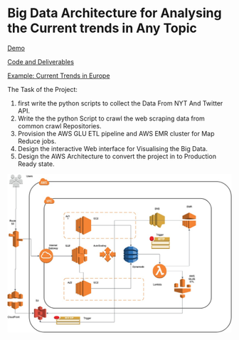 # Big Data Architecture for Analysing the Current trends in Any Topic

[Demo](https://buffalo.box.com/s/18efirpi6smecup0rt2a3ulndsl0qxzt)

[Code and Deliverables](https://drive.google.com/file/d/1nukTHkDrYWD6-Zx-FgJg9EER7pu5HbmQ/view?usp=sharing)

[Example: Current Trends in Europe](https://s3.amazonaws.com/bigdatavisualisationeurope/test.html)

The Task of the Project:
1. first write the python scripts to collect the Data From NYT And Twitter API.
2. Write the the python Script to crawl the web scraping data from common crawl Repositories.
3. Provision the AWS GLU ETL pipeline and AWS EMR cluster for Map Reduce jobs.
4. Design the interactive Web interface for Visualising the Big Data.
5. Design the AWS Architecture to convert the project in to Production Ready state.


![Architecture Diagram](Production_Ready_Architecture.jpg)

